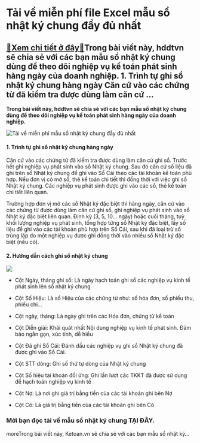 Tải về miễn phí file Excel mẫu sổ nhật ký chung đầy đủ nhất
===========================================================

[:gift:Xem chi tiết ở đây:gift:](https://hddtvn.com/tai-ve-mien-phi-file-excel-mau-so-nhat-ky-chung-day-du-nhat/)Trong bài viết này, hddtvn sẽ chia sẻ với các bạn mẫu sổ nhật ký chung dùng để theo dõi nghiệp vụ kế toán phát sinh hàng ngày của doanh nghiệp. 1. Trình tự ghi sổ nhật ký chung hàng ngày Căn cứ vào các chứng từ đã kiểm tra được dùng làm căn cứ …
-----------------------------------------------------------------------------------------------------------------------------------------------------------------------------------------------------------------------------------------------------

**Trong bài viết này, hddtvn sẽ chia sẻ với các bạn mẫu sổ nhật ký chung dùng để theo dõi nghiệp vụ kế toán phát sinh hàng ngày của doanh nghiệp.**


![Tải về miễn phí mẫu sổ nhật ký chung đầy đủ nhất](https://hddtvn.com/wp-content/uploads/2021/01/pexels-photo-4195401.jpeg)


#### 1. Trình tự ghi sổ nhật ký chung hàng ngày


Căn cứ vào các chứng từ đã kiểm tra được dùng làm căn cứ ghi sổ. Trước hết ghi nghiệp vụ phát sinh vào sổ Nhật ký chung. Sau đó căn cứ số liệu đã ghi trên sổ Nhật ký chung để ghi vào Sổ Cái theo các tài khoản kế toán phù hợp. Nếu đơn vị có mở sổ, thẻ kế toán chi tiết thì đồng thời với việc ghi sổ Nhật ký chung. Các nghiệp vụ phát sinh được ghi vào các sổ, thẻ kế toán chi tiết liên quan.


Trường hợp đơn vị mở các sổ Nhật ký đặc biệt thì hàng ngày, căn cứ vào các chứng từ được dùng làm căn cứ ghi sổ, ghi nghiệp vụ phát sinh vào sổ Nhật ký đặc biệt liên quan. Định kỳ (3, 5, 10… ngày) hoặc cuối tháng, tuỳ khối lượng nghiệp vụ phát sinh, tổng hợp từng sổ Nhật ký đặc biệt, lấy số liệu để ghi vào các tài khoản phù hợp trên Sổ Cái, sau khi đã loại trừ số trùng lặp do một nghiệp vụ được ghi đồng thời vào nhiều sổ Nhật ký đặc biệt (nếu có).


#### 2. Hướng dẫn cách ghi sổ nhật ký chung


![](https://hddtvn.com/wp-content/uploads/2021/01/WkIkCah.png)




* Cột Ngày, tháng ghi sổ: Là ngày hạch toán ghi sổ các nghiệp vụ kinh tế phát sinh lên sổ nhật ký chung

* Cột Số Hiệu: Là sổ Hiệu của các chứng từ như: số hóa đơn, số phiếu thu, phiếu chi…

* Cột ngày, tháng: Là ngày ghi trên các Hóa đơn, chứng từ kế toán

* Cột Diễn giải: Khái quát nhất Nội dung nghiệp vụ kinh tế phát sinh. Đảm bảo ngắn gọn, xúc tính, dễ hiểu

* Cột Đã ghi Sổ Cái: Đánh dấu các nghiệp vụ ghi sổ Nhật ký chung đã được ghi vào Sổ Cái.

* Cột STT dòng: Ghi số thứ tự dòng của Nhật ký chung

* Cột Số hiệu tài khoản đối ứng: Ghi lần lượt các TKKT đã được sử dụng để hạch toán nghiệp vụ kinh tế

* Cột Nợ: Là nơi ghi giá trị bằng tiền của các tài khoản ghi bên Nợ

* Cột Có: Là giá trị bằng tiền của các tài khoản ghi bên Có



### Mời bạn đọc tải về mẫu sổ nhật ký chung **TẠI ĐÂY**.


moreTrong bài viết này, Ketoan.vn sẽ chia sẻ với các bạn mẫu sổ nhật ký…

